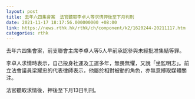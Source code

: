 ```yaml
---
layout: post
title: 去年六四集會案　法官聽取李卓人等求情押後至下月判刑
date: 2021-11-17 18:17:56.000000000 +08:00
link: https://news.rthk.hk/rthk/ch/component/k2/1620244-20211117.htm
categories: rthk
---
```


去年六四集會案，前支聯會主席李卓人等5人早前承認參與未經批准集結等罪。

李卓人求情時表示，自己投身社運及工運多年，無畏無懼，又說「坐監明志」。前立法會議員梁耀忠的代表律師表示，他屬於相對被動的角色，亦無意搏取媒體關注。

法官聽取求情後，押後至下月13日判刑。
